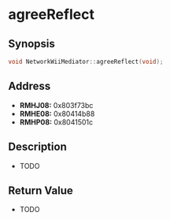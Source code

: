 # agreeReflect



Synopsis
--------
```C++
void NetworkWiiMediator::agreeReflect(void);
```



Address
-------
 * __RMHJ08:__ 0x803f73bc
 * __RMHE08:__ 0x80414b88
 * __RMHP08:__ 0x8041501c



Description
-----------
 * TODO



Return Value
------------
 * TODO
 
